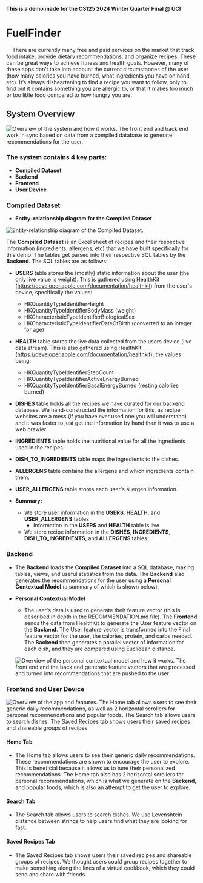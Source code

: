 **This is a demo made for the CS125 2024 Winter Quarter Final @ UCI**

# FuelFinder

&nbsp;&nbsp;&nbsp;&nbsp;There are currently many free and paid services on the market that track food intake, provide dietary recommendations, and organize recipes. These can be great ways to achieve fitness and health goals. However, many of these apps don’t take into account the current circumstances of the user (how many calories you have burned, what ingredients you have on hand, etc). It’s always disheartening to find a recipe you want to follow, only to find out it contains something you are allergic to, or that it makes too much or too little food compared to how hungry you are.

## System Overview

![Overview of the system and how it works. The front end and back end work in sync based on data from a compiled database to generate recommendations for the user.](https://github.com/Drew-1771/FuelFinder/blob/main/assets/cs125_system_diagram.png?raw=true)

### The system contains 4 key parts:

- **Compiled Dataset**
- **Backend**
- **Frontend**
- **User Device**

### Compiled Dataset

- **Entity–relationship diagram for the Compiled Dataset**

![Entity-relationship diagram of the Compiled Dataset.](https://github.com/Drew-1771/FuelFinder/blob/main/assets/cs125_ER_Diagram.png?raw=true)

The **Compiled Dataset** is an Excel sheet of recipes and their respective information (ingredients, allergens, etc) that we have built specifically for this demo. The tables get parsed into their respective SQL tables by the **Backend**. The SQL tables are as follows:

- **USERS** table stores the (mostly) static information about the user (the only live value is weight). This is gathered using HealthKit (https://developer.apple.com/documentation/healthkit) from the user's device, specifically the values:

  - HKQuantityTypeIdentifierHeight
  - HKQuantityTypeIdentifierBodyMass (weight)
  - HKCharacteristicTypeIdentifierBiologicalSex
  - HKCharacteristicTypeIdentifierDateOfBirth (converted to an integer for age)

- **HEALTH** table stores the live data collected from the users device (live data stream). This is also gathered using HealthKit (https://developer.apple.com/documentation/healthkit), the values being:

  - HKQuantityTypeIdentifierStepCount
  - HKQuantityTypeIdentifierActiveEnergyBurned
  - HKQuantityTypeIdentifierBasalEnergyBurned (resting calories burned)

- **DISHES** table holds all the recipes we have curated for our backend database. We hand-constructed the information for this, as recipe websites are a mess (if you have ever used one you will understand) and it was faster to just get the information by hand than it was to use a web crawler.

- **INGREDIENTS** table holds the nutritional value for all the ingredients used in the recipes.

- **DISH_TO_INGREDIENTS** table maps the ingredients to the dishes.

- **ALLERGENS** table contains the allergens and which ingredients contain them.
- **USER_ALLERGENS** table stores each user's allergen information.

- **Summary:**

  - We store user information in the **USERS**, **HEALTH**, and **USER_ALLERGENS** tables
    - Information in the **USERS** and **HEALTH** table is live
  - We store recipe information in the **DISHES**, **INGREDIENTS**, **DISH_TO_INGREDIENTS**, and **ALLERGENS** tables

### Backend

- The **Backend** loads the **Compiled Dataset** into a SQL database, making tables, views, and useful statistics from the data. The **Backend** also generates the recommendations for the user using a **Personal Contextual Model** (a summary of which is shown below).

* **Personal Contextual Model**

  - The user's data is used to generate their feature vector (this is described in depth in the RECOMMENDATION.md file). The **Frontend** sends the data from HealthKit to generate the User feature vector on the **Backend**. The User feature vector is transformed into the Final feature vector for the user, the calories, protein, and carbs needed. The **Backend** then generates a parallel vector of information for each dish, and they are compared using Euclidean distance.

  ![Overview of the personal contextual model and how it works. The front end and the back end generate feature vectors that are processed and turned into recommendations that are pushed to the user](https://github.com/Drew-1771/FuelFinder/blob/main/assets/cs125_recommendation_diagram.png?raw=true)

### Frontend and User Device

![Overview of the app and features. The Home tab allows users to see their generic daily recommendations, as well as 2 horizontal scrollers for personal recommendations and popular foods. The Search tab allows users to search dishes. The Saved Recipes tab shows users their saved recipes and shareable groups of recipes.](https://github.com/Drew-1771/FuelFinder/blob/main/assets/cs125_app_diagram.png?raw=true)

#### Home Tab

- The Home tab allows users to see their generic daily recommendations. These recommendations are shown to encourage the user to explore. This is beneficial because it allows us to tune their personalized recommendations. The Home tab also has 2 horizontal scrollers for personal recommendations, which is what we generate on the **Backend**, and popular foods, which is also an attempt to get the user to explore.

#### Search Tab

- The Search tab allows users to search dishes. We use Levenshtein distance between strings to help users find what they are looking for fast.

#### Saved Recipes Tab

- The Saved Recipes tab shows users their saved recipes and shareable groups of recipes. We thought users could group recipes together to make something along the lines of a virtual cookbook, which they could send and share with friends.
